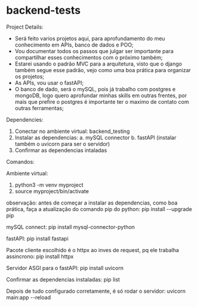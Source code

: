 # backend-tests

Project Details:

- Será feito varios projetos aqui, para aprofundamento do meu conhecimento em APIs, banco de dados e POO;
- Vou documentar todos os passos que julgar ser importante para compartilhar esses conhecimentos com o próximo também;
- Estarei usando o padrão MVC para a arquitetura, visto que o django também segue esse padrão, vejo como uma boa prática para organizar os projetos;
- As APIs, vou usar o fastAPI;
- O banco de dado, será o mySQL, pois já trabalho com postgres e mongoDB, logo quero aprofundar minhas skills em outras frentes, por mais que prefire o postgres é importante ter o maximo de contato com outras ferramentas;

Dependencies:

1. Conectar no ambiente virtual: backend_testing
2. Instalar as dependencias:
    a. mySQL connector
    b. fastAPI (instalar também o uvicorn para ser o servidor)
3. Confirmar as dependencias intaladas

Comandos:

Ambiente virtual:
1. python3 -m venv myproject
2. source myproject/bin/activate

observação: antes de começar a instalar as dependencias, como boa prática, faça a atualização do comando pip do python:
pip install --upgrade pip

mySQL connect:
pip install mysql-connector-python

fastAPI:
pip install fastapi

Pacote cliente escolhido é o httpx ao inves de request, pq ele trabalha assincrono:
pip install httpx

Servidor ASGI para o fastAPI:
pip install uvicorn

Confirmar as dependencias instaladas:
pip list

Depois de tudo configurado corretamente, é só rodar o servidor:
uvicorn main:app --reload
